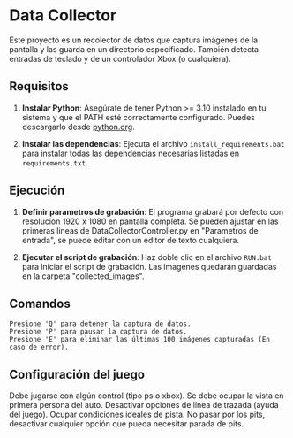 # Data Collector

Este proyecto es un recolector de datos que captura imágenes de la pantalla y las guarda en un directorio especificado. También detecta entradas de teclado y de un controlador Xbox (o cualquiera).

## Requisitos

1. **Instalar Python**:
Asegúrate de tener Python >= 3.10 instalado en tu sistema y que el PATH esté correctamente configurado.
Puedes descargarlo desde [python.org](https://www.python.org/downloads/release/python-3127/).

2. **Instalar las dependencias**:
Ejecuta el archivo `install_requirements.bat` para instalar todas las dependencias necesarias listadas en `requirements.txt`.

## Ejecución

1. **Definir parametros de grabación**:
El programa grabará por defecto con resolucion 1920 x 1080 en pantalla completa. Se pueden ajustar en las primeras lineas de DataCollectorController.py en
"Parametros de entrada", se puede editar con un editor de texto cualquiera.


2. **Ejecutar el script de grabación**:
Haz doble clic en el archivo `RUN.bat` para iniciar el script de grabación. Las imagenes quedarán guardadas en la carpeta "collected_images".

## Comandos

    Presione 'Q' para detener la captura de datos.
    Presione 'P' para pausar la captura de datos.
    Presione 'E' para eliminar las últimas 100 imágenes capturadas (En caso de error).

## Configuración del juego
Debe jugarse con algún control (tipo ps o xbox).
Se debe ocupar la vista en primera persona del auto.
Desactivar opciones de linea de trazada (ayuda del juego).
Ocupar condiciones ideales de pista.
No pasar por los pits, desactivar cualquier opción que pueda necesitar parada de pits.

